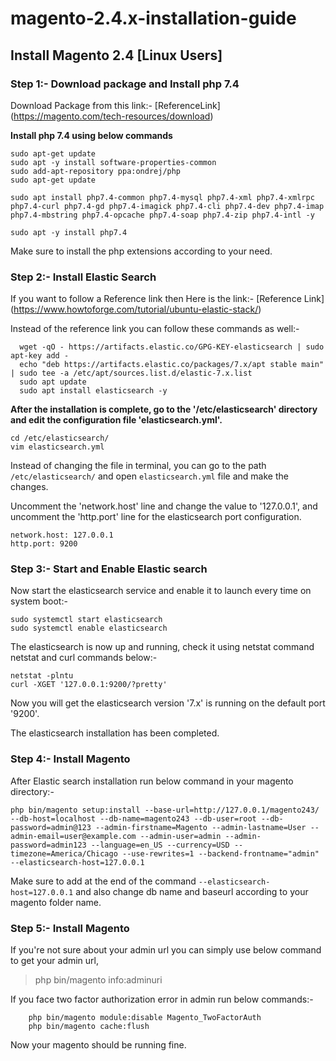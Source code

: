 # magento-2.4.x-installation-guide


## Install Magento 2.4 [Linux Users]

### Step 1:- Download package and Install php 7.4

Download Package from this link:- [ReferenceLink] (https://magento.com/tech-resources/download)

**Install php 7.4 using below commands**
```
sudo apt-get update
sudo apt -y install software-properties-common
sudo add-apt-repository ppa:ondrej/php
sudo apt-get update

sudo apt install php7.4-common php7.4-mysql php7.4-xml php7.4-xmlrpc php7.4-curl php7.4-gd php7.4-imagick php7.4-cli php7.4-dev php7.4-imap php7.4-mbstring php7.4-opcache php7.4-soap php7.4-zip php7.4-intl -y

sudo apt -y install php7.4
```

Make sure to install the php extensions according to your need.

### Step 2:- Install Elastic Search

If you want to follow a Reference link then Here is the link:- [Reference Link] (https://www.howtoforge.com/tutorial/ubuntu-elastic-stack/)

Instead of the reference link you can follow these commands as well:-
```
  wget -qO - https://artifacts.elastic.co/GPG-KEY-elasticsearch | sudo apt-key add -
  echo "deb https://artifacts.elastic.co/packages/7.x/apt stable main" | sudo tee -a /etc/apt/sources.list.d/elastic-7.x.list
  sudo apt update
  sudo apt install elasticsearch -y
```

**After the installation is complete, go to the '/etc/elasticsearch' directory and edit the configuration file 'elasticsearch.yml'.**
```
cd /etc/elasticsearch/
vim elasticsearch.yml
```

Instead of changing the file in terminal, you can go to the path `/etc/elasticsearch/` and open `elasticsearch.yml` file and make the changes.

Uncomment the 'network.host' line and change the value to '127.0.0.1', and uncomment the 'http.port' line for the elasticsearch port configuration.
```
network.host: 127.0.0.1
http.port: 9200
```

### Step 3:- Start and Enable Elastic search

Now start the elasticsearch service and enable it to launch every time on system boot:-
```
sudo systemctl start elasticsearch
sudo systemctl enable elasticsearch
```

The elasticsearch is now up and running, check it using netstat command netstat and curl commands below:-
```
netstat -plntu
curl -XGET '127.0.0.1:9200/?pretty'
```
  
Now you will get the elasticsearch version '7.x' is running on the default port '9200'.

The elasticsearch installation has been completed.


### Step 4:- Install Magento

After Elastic search installation run below command in your magento directory:-

```
php bin/magento setup:install --base-url=http://127.0.0.1/magento243/ --db-host=localhost --db-name=magento243 --db-user=root --db-password=admin@123 --admin-firstname=Magento --admin-lastname=User --admin-email=user@example.com --admin-user=admin --admin-password=admin123 --language=en_US --currency=USD --timezone=America/Chicago --use-rewrites=1 --backend-frontname="admin" --elasticsearch-host=127.0.0.1
```

Make sure to add at the end of the command `--elasticsearch-host=127.0.0.1` and also change db name and baseurl according to your magento folder name.

### Step 5:- Install Magento

If you're not sure about your admin url you can simply use below command to get your admin url,

> php bin/magento info:adminuri

If you face two factor authorization error in admin run below commands:-
```
	php bin/magento module:disable Magento_TwoFactorAuth
	php bin/magento cache:flush
```

Now your magento should be running fine.


